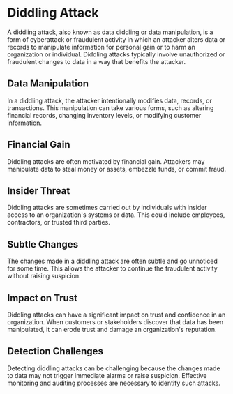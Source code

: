 # Diddling Attack
A diddling attack, also known as data diddling or data manipulation, is a form of cyberattack or fraudulent activity in which an attacker alters data or records to manipulate information for personal gain or to harm an organization or individual. Diddling attacks typically involve unauthorized or fraudulent changes to data in a way that benefits the attacker.

## Data Manipulation
In a diddling attack, the attacker intentionally modifies data, records, or transactions. This manipulation can take various forms, such as altering financial records, changing inventory levels, or modifying customer information.
## Financial Gain
Diddling attacks are often motivated by financial gain. Attackers may manipulate data to steal money or assets, embezzle funds, or commit fraud.
## Insider Threat
Diddling attacks are sometimes carried out by individuals with insider access to an organization's systems or data. This could include employees, contractors, or trusted third parties.
## Subtle Changes
The changes made in a diddling attack are often subtle and go unnoticed for some time. This allows the attacker to continue the fraudulent activity without raising suspicion.
## Impact on Trust
Diddling attacks can have a significant impact on trust and confidence in an organization. When customers or stakeholders discover that data has been manipulated, it can erode trust and damage an organization's reputation.
## Detection Challenges
Detecting diddling attacks can be challenging because the changes made to data may not trigger immediate alarms or raise suspicion. Effective monitoring and auditing processes are necessary to identify such attacks.
